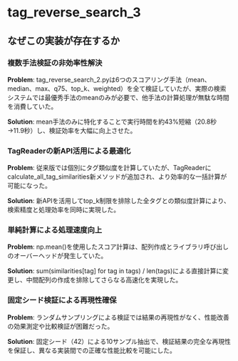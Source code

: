 # tag_reverse_search_3

## なぜこの実装が存在するか

### 複数手法検証の非効率性解決
**Problem**: tag_reverse_search_2.pyは6つのスコアリング手法（mean、median、max、q75、top_k、weighted）を全て検証していたが、実際の検索システムでは最優秀手法のmeanのみが必要で、他手法の計算処理が無駄な時間を消費していた。

**Solution**: mean手法のみに特化することで実行時間を約43%短縮（20.8秒→11.9秒）し、検証効率を大幅に向上させた。

### TagReaderの新API活用による最適化
**Problem**: 従来版では個別にタグ類似度を計算していたが、TagReaderにcalculate_all_tag_similarities新メソッドが追加され、より効率的な一括計算が可能になった。

**Solution**: 新APIを活用してtop_k制限を排除した全タグとの類似度計算により、検索精度と処理効率を同時に実現した。

### 単純計算による処理速度向上
**Problem**: np.mean()を使用したスコア計算は、配列作成とライブラリ呼び出しのオーバーヘッドが発生していた。

**Solution**: sum(similarities[tag] for tag in tags) / len(tags)による直接計算に変更し、中間配列の作成を排除してさらなる高速化を実現した。

### 固定シード検証による再現性確保
**Problem**: ランダムサンプリングによる検証では結果の再現性がなく、性能改善の効果測定や比較検証が困難だった。

**Solution**: 固定シード（42）による10サンプル抽出で、検証結果の完全な再現性を保証し、異なる実装間での正確な性能比較を可能にした。